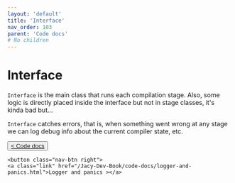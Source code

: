 ```yaml
---
layout: 'default'
title: 'Interface'
nav_order: 103
parent: 'Code docs'
# No children
---
```


# Interface

`Interface` is the main class that runs each compilation stage. Also, some logic is directly placed inside the interface
but not in stage classes, it's kinda bad but... 

`Interface` catches errors, that is, when something went wrong at any stage we can log debug info about the current
compiler state, etc.
<div class="nav-btn-block">
    <button class="nav-btn left">
    <a class="link" href="/Jacy-Dev-Book/code-docs/index.html">< Code docs</a>
</button>

    <button class="nav-btn right">
    <a class="link" href="/Jacy-Dev-Book/code-docs/logger-and-panics.html">Logger and panics ></a>
</button>

</div>

